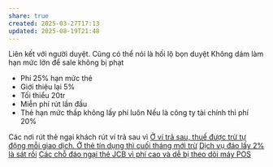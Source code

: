 ```yaml
---
share: true
created: 2025-03-27T17:13
updated: 2025-08-19T21:48
---
```

Liên kết với người duyệt. Cũng có thể nói là hối lộ bọn duyệt 
Không dám làm hạn mức lớn để sale không bị phạt


- Phí 25% hạn mức thẻ
- Giới thiệu lại 5%
- Tối thiểu 20tr
- Miễn phí rút lần đầu
- Thẻ hạn mức thấp không lấy phí luôn
Nếu là công ty tài chính thì phí 20%

Các nơi rút thẻ ngại khách rút ví trả sau vì [Ở ví trả sau, thuế được trừ tự động mỗi giao dịch. Ở thẻ tín dụng thì cuối tháng mới trừ](../../../../%E2%9A%A1Hi%E1%BB%83u%20bi%E1%BA%BFt%20s%C3%A2u/T%E1%BB%95%20ch%E1%BB%A9c%20t%C3%A0i%20ch%C3%ADnh/Trung%20gian%20thanh%20to%C3%A1n/%E1%BB%9E%20v%C3%AD%20tr%E1%BA%A3%20sau,%20thu%E1%BA%BF%20%C4%91%C6%B0%E1%BB%A3c%20tr%E1%BB%AB%20t%E1%BB%B1%20%C4%91%E1%BB%99ng%20m%E1%BB%97i%20giao%20d%E1%BB%8Bch.%20%E1%BB%9E%20th%E1%BA%BB%20t%C3%ADn%20d%E1%BB%A5ng%20th%C3%AC%20cu%E1%BB%91i%20th%C3%A1ng%20m%E1%BB%9Bi%20tr%E1%BB%AB.md)
[Dịch vụ đáo lấy 2% là sát rồi](../../../T%C3%ACnh%20h%C3%ACnh%20%E1%BB%9F%20Vi%E1%BB%87t%20Nam/L%C4%A9nh%20v%E1%BB%B1c%20c%E1%BB%A5%20th%E1%BB%83/T%E1%BB%95%20ch%E1%BB%A9c%20t%C3%ADn%20d%E1%BB%A5ng/T%E1%BB%95%20ch%E1%BB%A9c%20t%C3%ADn%20d%E1%BB%A5ng%20phi%20ng%C3%A2n%20h%C3%A0ng/D%E1%BB%8Bch%20v%E1%BB%A5%20%C4%91%C3%A1o%20th%E1%BA%BB/D%E1%BB%8Bch%20v%E1%BB%A5%20%C4%91%C3%A1o%20l%E1%BA%A5y%202%25%20l%C3%A0%20s%C3%A1t%20r%E1%BB%93i.md)
[Các chỗ đáo ngại thẻ JCB vì phí cao và dễ bị theo dõi máy POS](../../../T%C3%ACnh%20h%C3%ACnh%20%E1%BB%9F%20Vi%E1%BB%87t%20Nam/L%C4%A9nh%20v%E1%BB%B1c%20c%E1%BB%A5%20th%E1%BB%83/T%E1%BB%95%20ch%E1%BB%A9c%20t%C3%ADn%20d%E1%BB%A5ng/T%E1%BB%95%20ch%E1%BB%A9c%20t%C3%ADn%20d%E1%BB%A5ng%20phi%20ng%C3%A2n%20h%C3%A0ng/D%E1%BB%8Bch%20v%E1%BB%A5%20%C4%91%C3%A1o%20th%E1%BA%BB/C%C3%A1c%20ch%E1%BB%97%20%C4%91%C3%A1o%20ng%E1%BA%A1i%20th%E1%BA%BB%20JCB%20v%C3%AC%20ph%C3%AD%20cao%20v%C3%A0%20d%E1%BB%85%20b%E1%BB%8B%20theo%20d%C3%B5i%20m%C3%A1y%20POS.md)
